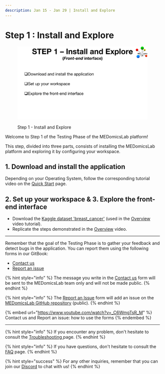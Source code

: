 ```yaml
---
description: Jan 15 - Jan 29 | Install and Explore
---
```


# Step 1 : Install and Explore

<figure><img src="../.gitbook/assets/MEDomicsLab-TestingPhase-09.png" alt=""><figcaption><p>Step 1 - Install and Explore</p></figcaption></figure>

Welcome to Step 1 of the Testing Phase of the MEDomicsLab platform!

This step, divided into three parts, consists of installing the MEDomicsLab platform and exploring it by configuring your workspace.&#x20;

## 1. Download and install the application

Depending on your Operating System, follow the corresponding tutorial video on the [Quick Start](../quick-start.md) page.

## 2. Set up your workspace & 3. Explore the front-end interface

* Download the [Kaggle dataset 'breast\_cancer'](https://www.kaggle.com/datasets/uciml/breast-cancer-wisconsin-data) (used in the [Overview](../overview.md) video tutorial).
* Replicate the steps demonstrated in the [Overview](../overview.md) video.

***

Remember that the goal of the Testing Phase is to gather your feedback and detect bugs in the application. You can report them using the following forms in our GitBook:

* [Contact us](../forms/contact-us.md)
* [Report an issue](../forms/report-an-issue.md)

{% hint style="info" %}
The message you write in the [Contact us](../forms/contact-us.md) form will be sent to the MEDomicsLab team only and will not be made public.
{% endhint %}

{% hint style="info" %}
The [Report an Issue](../forms/report-an-issue.md) form will add an issue on the [MEDomicsLab GitHub repository](https://github.com/MEDomics-UdeS/MEDomicsLab/issues) (public).
{% endhint %}

{% embed url="https://www.youtube.com/watch?v=_C6WmgTsR_M" %}
Contact us and Report an issue: how to use the forms
{% endembed %}

***

{% hint style="info" %}
If you encounter any problem, don't hesitate to consult the [Troubleshooting ](../troubleshooting.md)page.
{% endhint %}

{% hint style="info" %}
If you have questions, don't hesitate to consult the [FAQ](../faq.md) page.
{% endhint %}

{% hint style="success" %}
For any other inquiries, remember that you can join our [Discord](https://discord.com/invite/ZbaGj8E6mP) to chat with us!
{% endhint %}
